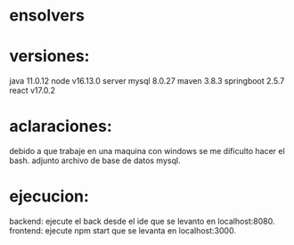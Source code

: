 # ensolvers

# versiones:
java 11.0.12
node v16.13.0
server mysql 8.0.27
maven 3.8.3
springboot 2.5.7
react v17.0.2


# aclaraciones: 
debido a que trabaje en una maquina con windows se me dificulto hacer el bash.
adjunto archivo de base de datos mysql.

# ejecucion:
backend: ejecute el back desde el ide que se levanto en localhost:8080.
frontend: ejecute npm start que se levanta en localhost:3000.
